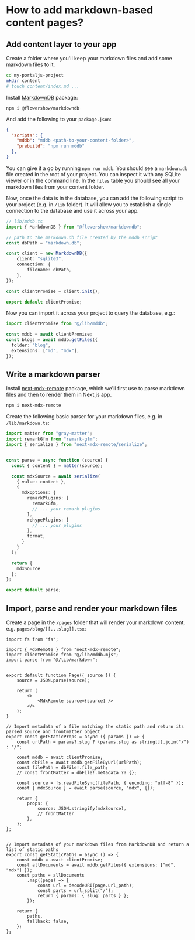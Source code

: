 # How to add markdown-based content pages?

## Add content layer to your app

Create a folder where you'll keep your markdown files and add some markdown files to it.

```sh
cd my-portaljs-project
mkdir content
# touch content/index.md ...
```

Install [MarkdownDB](https://github.com/datopian/markdowndb) package:

```
npm i @flowershow/markdowndb
```

And add the following to your `package.json`:

```json
{
  "scripts": {
    "mddb": "mddb <path-to-your-content-folder>",
    "prebuild": "npm run mddb"
  },
}
```

You can give it a go by running `npm run mddb`. You should see a `markdown.db` file created in the root of your project. You can inspect it with any SQLite viewer or in the command line. In the `files` table you should see all your markdown files from your content folder.

Now, once the data is in the database, you can add the following script to your project (e.g. in `/lib` folder). It will allow you to establish a single connection to the database and use it across your app.

```ts
// lib/mddb.ts
import { MarkdownDB } from "@flowershow/markdowndb";

// path to the markdown.db file created by the mddb script
const dbPath = "markdown.db";

const client = new MarkdownDB({
    client: "sqlite3",
    connection: {
        filename: dbPath,
    },
});

const clientPromise = client.init();

export default clientPromise;
```

Now you can import it across your project to query the database, e.g.:

```ts
import clientPromise from "@/lib/mddb";

const mddb = await clientPromise;
const blogs = await mddb.getFiles({
  folder: "blog",
  extensions: ["md", "mdx"],
});
```

## Write a markdown parser

Install [next-mdx-remote](https://github.com/hashicorp/next-mdx-remote) package, which we'll first use to parse markdown files and then to render them in Next.js app.

```sh
npm i next-mdx-remote
```

Create the following basic parser for your markdown files, e.g. in  `/lib/markdown.ts`:

```ts
import matter from "gray-matter";
import remarkGfm from "remark-gfm";
import { serialize } from "next-mdx-remote/serialize";


const parse = async function (source) {
  const { content } = matter(source);

  const mdxSource = await serialize(
    { value: content },
    {
      mdxOptions: {
        remarkPlugins: [
          remarkGfm,
          // ... your remark plugins
        ],
        rehypePlugins: [
          // ... your plugins
        ],
        format,
      }
    }
  );

  return {
    mdxSource
  };
};

export default parse;

```

## Import, parse and render your markdown files

Create a page in the `/pages` folder that will render your markdown content, e.g. `pages/blog/[[...slug]].tsx`:

```tsx
import fs from "fs";

import { MdxRemote } from "next-mdx-remote";
import clientPromise from "@/lib/mddb.mjs";
import parse from "@/lib/markdown";


export default function Page({ source }) {
    source = JSON.parse(source);

    return (
        <>
            <MdxRemote source={source} />
        </>
    );
}

// Import metadata of a file matching the static path and return its parsed source and frontmatter object
export const getStaticProps = async ({ params }) => {
    const urlPath = params?.slug ? (params.slug as string[]).join("/") : "/";

    const mddb = await clientPromise;
    const dbFile = await mddb.getFileByUrl(urlPath);
    const filePath = dbFile!.file_path;
    // const frontMatter = dbFile!.metadata ?? {};

    const source = fs.readFileSync(filePath, { encoding: "utf-8" });
    const { mdxSource } = await parse(source, "mdx", {});

    return {
        props: {
            source: JSON.stringify(mdxSource),
            // frontMatter
        },
    };
};


// Import metadata of your markdown files from MarkdownDB and return a list of static paths
export const getStaticPaths = async () => {
    const mddb = await clientPromise;
    const allDocuments = await mddb.getFiles({ extensions: ["md", "mdx"] });
    const paths = allDocuments
        .map((page) => {
            const url = decodeURI(page.url_path);
            const parts = url.split("/");
            return { params: { slug: parts } };
        });

    return {
        paths,
        fallback: false,
    };
};
```


